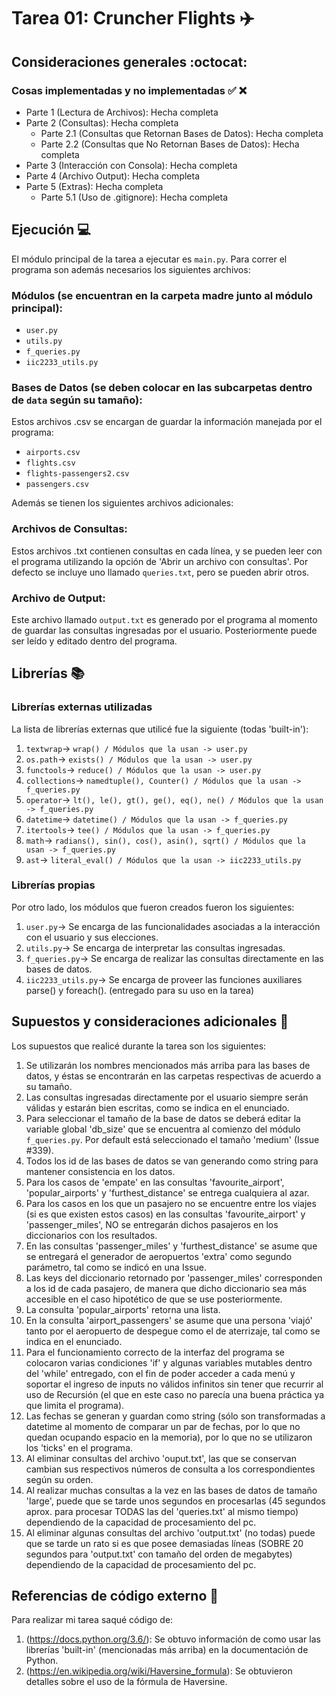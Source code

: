 # Tarea 01: Cruncher Flights :airplane:

## Consideraciones generales :octocat:

### Cosas implementadas y no implementadas :white_check_mark: :x:

* Parte 1 (Lectura de Archivos): Hecha completa
* Parte 2 (Consultas): Hecha completa
    * Parte 2.1 (Consultas que Retornan Bases de Datos): Hecha completa
    * Parte 2.2 (Consultas que No Retornan Bases de Datos): Hecha completa
* Parte 3 (Interacción con Consola): Hecha completa
* Parte 4 (Archivo Output): Hecha completa
* Parte 5 (Extras): Hecha completa
    * Parte 5.1 (Uso de .gitignore): Hecha completa

## Ejecución :computer:
El módulo principal de la tarea a ejecutar es  ```main.py```. Para correr el programa son además necesarios los siguientes archivos:

### Módulos (se encuentran en la carpeta madre junto al módulo principal):
* ```user.py```
* ```utils.py```
* ```f_queries.py```
* ```iic2233_utils.py```

### Bases de Datos (se deben colocar en las subcarpetas dentro de ```data``` según su tamaño):
Estos archivos .csv se encargan de guardar la información manejada por el programa:
* ```airports.csv```
* ```flights.csv```
* ```flights-passengers2.csv```
* ```passengers.csv```

Además se tienen los siguientes archivos adicionales:

### Archivos de Consultas:
Estos archivos .txt contienen consultas en cada línea, y se pueden leer con el programa utilizando la opción de 'Abrir un archivo con consultas'. Por defecto se incluye uno llamado ```queries.txt```, pero se pueden abrir otros.

### Archivo de Output:
Este archivo llamado ```output.txt``` es generado por el programa al momento de guardar las consultas ingresadas por el usuario. Posteriormente puede ser leído y editado dentro del programa.

## Librerías :books:
### Librerías externas utilizadas
La lista de librerías externas que utilicé fue la siguiente (todas 'built-in'):

1. ```textwrap```-> ```wrap() / Módulos que la usan -> user.py```
2. ```os.path```-> ```exists() / Módulos que la usan -> user.py```
3. ```functools```-> ```reduce() / Módulos que la usan -> user.py```
4. ```collections```-> ```namedtuple(), Counter() / Módulos que la usan -> f_queries.py```
5. ```operator```-> ```lt(), le(), gt(), ge(), eq(), ne() / Módulos que la usan -> f_queries.py```
6. ```datetime```-> ```datetime() / Módulos que la usan -> f_queries.py```
7. ```itertools```-> ```tee() / Módulos que la usan -> f_queries.py```
8. ```math```-> ```radians(), sin(), cos(), asin(), sqrt() / Módulos que la usan -> f_queries.py```
9. ```ast```-> ```literal_eval() / Módulos que la usan -> iic2233_utils.py```

### Librerías propias
Por otro lado, los módulos que fueron creados fueron los siguientes:

1. ```user.py```-> Se encarga de las funcionalidades asociadas a la interacción con el usuario y sus elecciones.
2. ```utils.py```-> Se encarga de interpretar las consultas ingresadas.
3. ```f_queries.py```-> Se encarga de realizar las consultas directamente en las bases de datos.
4. ```iic2233_utils.py```-> Se encarga de proveer las funciones auxiliares parse() y foreach(). (entregado para su uso en la tarea)

## Supuestos y consideraciones adicionales :thinking:
Los supuestos que realicé durante la tarea son los siguientes:

1. Se utilizarán los nombres mencionados más arriba para las bases de datos, y éstas se encontrarán en las carpetas respectivas de acuerdo a su tamaño.
2. Las consultas ingresadas directamente por el usuario siempre serán válidas y estarán bien escritas, como se indica en el enunciado.
3. Para seleccionar el tamaño de la base de datos se deberá editar la variable global 'db_size' que se encuentra al comienzo del módulo ```f_queries.py```. Por default está seleccionado el tamaño 'medium' (Issue #339).
4. Todos los id de las bases de datos se van generando como string para mantener consistencia en los datos.
5. Para los casos de 'empate' en las consultas 'favourite_airport', 'popular_airports' y 'furthest_distance' se entrega cualquiera al azar.
6. Para los casos en los que un pasajero no se encuentre entre los viajes (si es que existen estos casos) en las consultas 'favourite_airport' y 'passenger_miles', NO se entregarán dichos pasajeros en los diccionarios con los resultados.
7. En las consultas 'passenger_miles' y 'furthest_distance' se asume que se entregará el generador de aeropuertos 'extra' como segundo parámetro, tal como se indicó en una Issue.
8. Las keys del diccionario retornado por 'passenger_miles' corresponden a los id de cada pasajero, de manera que dicho diccionario sea más accesible en el caso hipotético de que se use posteriormente.
9. La consulta 'popular_airports' retorna una lista.
10. En la consulta 'airport_passengers' se asume que una persona 'viajó' tanto por el aeropuerto de despegue como el de aterrizaje, tal como se indica en el enunciado.
11. Para el funcionamiento correcto de la interfaz del programa se colocaron varias condiciones 'if' y algunas variables mutables dentro del 'while' entregado, con el fin de poder acceder a cada menú y soportar el ingreso de inputs no válidos infinitos sin tener que recurrir al uso de Recursión (el que en este caso no parecía una buena práctica ya que limita el programa).
12. Las fechas se generan y guardan como string (sólo son transformadas a datetime al momento de comparar un par de fechas, por lo que no quedan ocupando espacio en la memoria), por lo que no se utilizaron los 'ticks' en el programa.
13. Al eliminar consultas del archivo 'ouput.txt', las que se conservan cambian sus respectivos números de consulta a los correspondientes según su orden.
14. Al realizar muchas consultas a la vez en las bases de datos de tamaño 'large', puede que se tarde unos segundos en procesarlas (45 segundos aprox. para procesar TODAS las del 'queries.txt' al mismo tiempo) dependiendo de la capacidad de procesamiento del pc.
15. Al eliminar algunas consultas del archivo 'output.txt' (no todas) puede que se tarde un rato si es que posee demasiadas líneas (SOBRE 20 segundos para 'output.txt' con tamaño del orden de megabytes) dependiendo de la capacidad de procesamiento del pc.

## Referencias de código externo :book:

Para realizar mi tarea saqué código de:
1. (https://docs.python.org/3.6/): Se obtuvo información de como usar las librerías 'built-in' (mencionadas más arriba) en la documentación de Python.
2. (https://en.wikipedia.org/wiki/Haversine_formula): Se obtuvieron detalles sobre el uso de la fórmula de Haversine.
